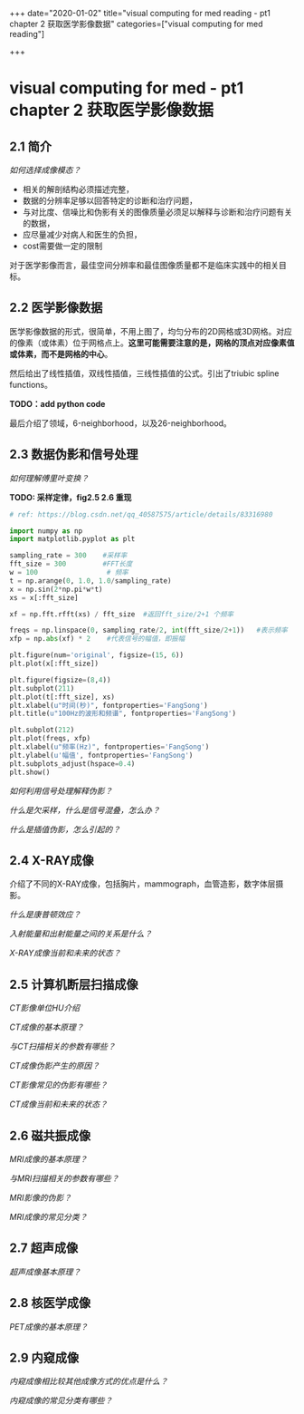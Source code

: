 +++
date="2020-01-02" 
title="visual computing for med reading - pt1 chapter 2 获取医学影像数据"
categories=["visual computing for med reading"] 

+++

#  visual computing for med - pt1 chapter 2 获取医学影像数据

## 2.1 简介

*如何选择成像模态？*

- 相关的解剖结构必须描述完整，
- 数据的分辨率足够以回答特定的诊断和治疗问题，
- 与对比度、信噪比和伪影有关的图像质量必须足以解释与诊断和治疗问题有关的数据，
- 应尽量减少对病人和医生的负担，
- cost需要做一定的限制

对于医学影像而言，最佳空间分辨率和最佳图像质量都不是临床实践中的相关目标。

## 2.2 医学影像数据

医学影像数据的形式，很简单，不用上图了，均匀分布的2D网格或3D网格。对应的像素（或体素）位于网格点上。**这里可能需要注意的是，网格的顶点对应像素值或体素，而不是网格的中心**。

然后给出了线性插值，双线性插值，三线性插值的公式。引出了triubic spline functions。

**TODO：add python code**

最后介绍了领域，6-neighborhood，以及26-neighborhood。

## 2.3 数据伪影和信号处理

*如何理解傅里叶变换？*

**TODO: 采样定律，fig2.5 2.6 重现**

```python
# ref: https://blog.csdn.net/qq_40587575/article/details/83316980

import numpy as np 
import matplotlib.pyplot as plt 

sampling_rate = 300    #采样率
fft_size = 300         #FFT长度
w = 100                 # 频率
t = np.arange(0, 1.0, 1.0/sampling_rate)
x = np.sin(2*np.pi*w*t)
xs = x[:fft_size]

xf = np.fft.rfft(xs) / fft_size  #返回fft_size/2+1 个频率

freqs = np.linspace(0, sampling_rate/2, int(fft_size/2+1))   #表示频率
xfp = np.abs(xf) * 2    #代表信号的幅值，即振幅

plt.figure(num='original', figsize=(15, 6))
plt.plot(x[:fft_size])

plt.figure(figsize=(8,4))
plt.subplot(211)
plt.plot(t[:fft_size], xs)
plt.xlabel(u"时间(秒)", fontproperties='FangSong')
plt.title(u"100Hz的波形和频谱", fontproperties='FangSong')

plt.subplot(212)
plt.plot(freqs, xfp)
plt.xlabel(u"频率(Hz)", fontproperties='FangSong')
plt.ylabel(u'幅值', fontproperties='FangSong')
plt.subplots_adjust(hspace=0.4)
plt.show()
```

*如何利用信号处理解释伪影？*

*什么是欠采样，什么是信号混叠，怎么办？*

*什么是插值伪影，怎么引起的？*

## 2.4 X-RAY成像

介绍了不同的X-RAY成像，包括胸片，mammograph，血管造影，数字体层摄影。

*什么是康普顿效应？*

*入射能量和出射能量之间的关系是什么？*

*X-RAY成像当前和未来的状态？*

## 2.5 计算机断层扫描成像

*CT影像单位HU介绍*

*CT成像的基本原理？*

*与CT扫描相关的参数有哪些？*

*CT成像伪影产生的原因？*

*CT影像常见的伪影有哪些？*

*CT成像当前和未来的状态？*

## 2.6 磁共振成像

*MRI成像的基本原理？*

*与MRI扫描相关的参数有哪些？*

*MRI影像的伪影？*

*MRI成像的常见分类？*

## 2.7 超声成像

*超声成像基本原理？*

## 2.8 核医学成像

*PET成像的基本原理？*

## 2.9 内窥成像

*内窥成像相比较其他成像方式的优点是什么？*

*内窥成像的常见分类有哪些？*





